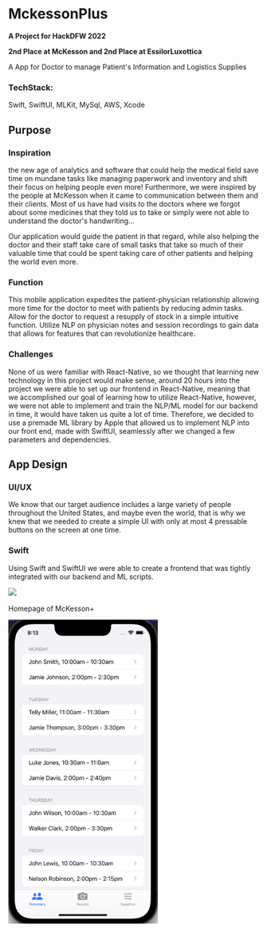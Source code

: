 # MckessonPlus

**A Project for HackDFW 2022**

**2nd Place at McKesson and 2nd Place at EssilorLuxottica**


A App for Doctor to manage Patient's Information and Logistics Supplies

### TechStack:
Swift,
SwiftUI,
MLKit,
MySql,
AWS,
Xcode

## Purpose

### Inspiration

the new age of analytics and software that could help the medical field save time on mundane tasks like managing paperwork and inventory and shift their focus on helping people even more! Furthermore, we were inspired by the people at McKesson when it came to communication between them and their clients. Most of us have had visits to the doctors where we forgot about some medicines that they told us to take or simply were not able to understand the doctor's handwriting...


Our application would guide the patient in that regard, while also helping the doctor and their staff take care of small tasks that take so much of their valuable time that could be spent taking care of other patients and helping the world even more.

### Function

This mobile application expedites the patient-physician relationship allowing more time for the doctor to meet with patients by reducing admin tasks. Allow for the doctor to request a resupply of stock in a simple intuitive function. Utilize NLP on physician notes and session recordings to gain data that allows for features that can revolutionize healthcare.

### Challenges

None of us were familiar with React-Native, so we thought that learning new technology in this project would make sense, around 20 hours into the project we were able to set up our frontend in React-Native, meaning that we accomplished our goal of learning how to utilize React-Native, however, we were not able to implement and train the NLP/ML model for our backend in time, it would have taken us quite a lot of time. Therefore, we decided to use a premade ML library by Apple that allowed us to implement NLP into our front end, made with SwiftUI, seamlessly after we changed a few parameters and dependencies.

## App Design

### UI/UX

We know that our target audience includes a large variety of people throughout the United States, and maybe even the world, that is why we knew that we needed to create a simple UI with only at most 4 pressable buttons on the screen at one time.


### Swift

Using Swift and SwiftUI we were able to create a frontend that was tightly integrated with our backend and ML scripts. 

<img src="https://user-images.githubusercontent.com/67282772/192397104-9238640a-a922-4a1c-8046-03c377d58de2.png" width="300">

Homepage of McKesson+

<img src="image/Screen%20Shot%202022-09-26%20at%209.13.42%20PM.png" width="300">


